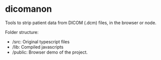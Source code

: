 # dicomanon

Tools to strip patient data from DICOM (.dcm) files, in the browser or node.

Folder structure:

 * /src: Original typescript files
 * /lib: Compiled javascripts
 * /public: Browser demo of the project.

